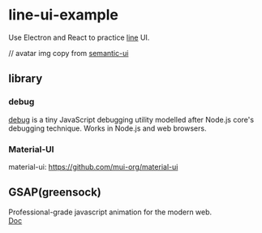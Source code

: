# line-ui-example

Use Electron and React to practice [line](https://line.me/zh-hant/download) UI.

// avatar img copy from [semantic-ui](https://semantic-ui.com/)

## library

### debug
[debug](https://github.com/visionmedia/debug) is a tiny JavaScript debugging utility modelled after Node.js core's debugging technique. Works in Node.js and web browsers. 

### Material-UI
material-ui: https://github.com/mui-org/material-ui

## GSAP(greensock)
Professional-grade javascript animation for the modern web.  
[Doc](https://greensock.com/docs)
